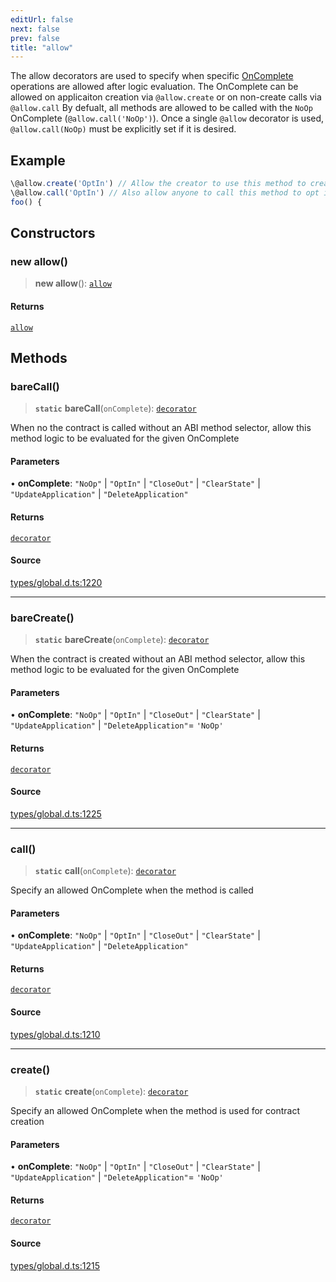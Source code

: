 ```yaml
---
editUrl: false
next: false
prev: false
title: "allow"
---
```


The allow decorators are used to specify when specific [OnComplete](https://developer.algorand.org/docs/get-details/dapps/avm/teal/specification/#oncomplete) operations are allowed after logic evaluation.
The OnComplete can be allowed on applicaiton creation via `@allow.create` or on non-create calls via `@allow.call`
By defualt, all methods are allowed to be called with the `NoOp` OnComplete (`@allow.call('NoOp')`). Once a single `@allow` decorator is used, `@allow.call(NoOp)` must be explicitly set if it is desired.

## Example

```ts
\@allow.create('OptIn') // Allow the creator to use this method to create the application and opt in at the same time
\@allow.call('OptIn') // Also allow anyone to call this method to opt in
foo() {
```

## Constructors

### new allow()

> **new allow**(): [`allow`](allow.md)

#### Returns

[`allow`](allow.md)

## Methods

### bareCall()

> **`static`** **bareCall**(`onComplete`): [`decorator`](../type-aliases/decorator.md)

When no the contract is called without an ABI method selector, allow this method logic to be evaluated for the given OnComplete

#### Parameters

• **onComplete**: `"NoOp"` \| `"OptIn"` \| `"CloseOut"` \| `"ClearState"` \| `"UpdateApplication"` \| `"DeleteApplication"`

#### Returns

[`decorator`](../type-aliases/decorator.md)

#### Source

[types/global.d.ts:1220](https://github.com/algorandfoundation/tealscript/blob/18ba30a9/types/global.d.ts#L1220)

***

### bareCreate()

> **`static`** **bareCreate**(`onComplete`): [`decorator`](../type-aliases/decorator.md)

When the contract is created without an ABI method selector, allow this method logic to be evaluated for the given OnComplete

#### Parameters

• **onComplete**: `"NoOp"` \| `"OptIn"` \| `"CloseOut"` \| `"ClearState"` \| `"UpdateApplication"` \| `"DeleteApplication"`= `'NoOp'`

#### Returns

[`decorator`](../type-aliases/decorator.md)

#### Source

[types/global.d.ts:1225](https://github.com/algorandfoundation/tealscript/blob/18ba30a9/types/global.d.ts#L1225)

***

### call()

> **`static`** **call**(`onComplete`): [`decorator`](../type-aliases/decorator.md)

Specify an allowed OnComplete when the method is called

#### Parameters

• **onComplete**: `"NoOp"` \| `"OptIn"` \| `"CloseOut"` \| `"ClearState"` \| `"UpdateApplication"` \| `"DeleteApplication"`

#### Returns

[`decorator`](../type-aliases/decorator.md)

#### Source

[types/global.d.ts:1210](https://github.com/algorandfoundation/tealscript/blob/18ba30a9/types/global.d.ts#L1210)

***

### create()

> **`static`** **create**(`onComplete`): [`decorator`](../type-aliases/decorator.md)

Specify an allowed OnComplete when the method is used for contract creation

#### Parameters

• **onComplete**: `"NoOp"` \| `"OptIn"` \| `"CloseOut"` \| `"ClearState"` \| `"UpdateApplication"` \| `"DeleteApplication"`= `'NoOp'`

#### Returns

[`decorator`](../type-aliases/decorator.md)

#### Source

[types/global.d.ts:1215](https://github.com/algorandfoundation/tealscript/blob/18ba30a9/types/global.d.ts#L1215)
